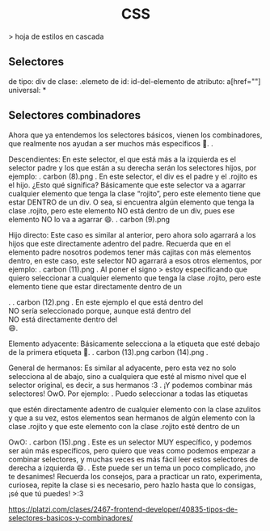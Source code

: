 <h1 align="center"> CSS </h1>
> hoja de estilos en cascada

## Selectores
de tipo: div
de clase: .elemeto
de id: id-del-elemento
de atributo: a[href=""]
universal: *

## Selectores combinadores
Ahora que ya entendemos los selectores básicos, vienen los combinadores, que realmente nos ayudan a ser muchos más específicos 👀.
.

Descendientes: En este selector, el que está más a la izquierda es el selector padre y los que están a su derecha serán los selectores hijos, por ejemplo:
.
carbon (8).png
.
En este selector, el div es el padre y el .rojito es el hijo. ¿Esto qué significa? Básicamente que este selector va a agarrar cualquier elemento que tenga la clase “rojito”, pero este elemento tiene que estar DENTRO de un div. O sea, si encuentra algún elemento que tenga la clase .rojito, pero este elemento NO está dentro de un div, pues ese elemento NO lo va a agarrar 😄.
.
carbon (9).png

Hijo directo: Este caso es similar al anterior, pero ahora solo agarrará a los hijos que este directamente adentro del padre. Recuerda que en el elemento padre nosotros podemos tener más cajitas con más elementos dentro, en este caso, este selector NO agarrará a esos otros elementos, por ejemplo:
.
carbon (11).png
.
Al poner el signo > estoy especificando que quiero seleccionar a cualquier elemento que tenga la clase .rojito, pero este elemento tiene que estar directamente dentro de un <div>.
.
carbon (12).png
.
En este ejemplo el <span> que está dentro del <section> NO sería seleccionado porque, aunque está dentro del <div> NO está directamente dentro del <div> 😄.

Elemento adyacente: Básicamente selecciona a la etiqueta que esté debajo de la primera etiqueta 👀.
.
carbon (13).png carbon (14).png
.

General de hermanos: Es similar al adyacente, pero esta vez no solo selecciona al de abajo, sino a cualquiera que esté al mismo nivel que el selector original, es decir, a sus hermanos :3
.
¡Y podemos combinar más selectores! OwO. Por ejemplo:
.
Puedo seleccionar a todas las etiquetas <p> que estén directamente adentro de cualquier elemento con la clase azulitos y que a su vez, estos elementos sean hermanos de algún elemento con la clase .rojito y que este elemento con la clase .rojito esté dentro de un <div> OwO:
.
carbon (15).png
.
Este es un selector MUY específico, y podemos ser aún más específicos, pero quiero que veas como podemos empezar a combinar selectores, y muchas veces es más fácil leer estos selectores de derecha a izquierda 😄.
.
Este puede ser un tema un poco complicado, ¡no te desanimes! Recuerda los consejos, para a practicar un rato, experimenta, curiosea, repite la clase si es necesario, pero hazlo hasta que lo consigas, ¡sé que tú puedes! >:3

https://platzi.com/clases/2467-frontend-developer/40835-tipos-de-selectores-basicos-y-combinadores/